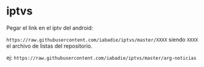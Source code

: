 # iptvs


Pegar el link en el iptv del android:

`https://raw.githubusercontent.com/iabadie/iptvs/master/XXXX`
siendo `XXXX` el archivo de listas del repositorio.

ej:
`https://raw.githubusercontent.com/iabadie/iptvs/master/arg-noticias`
